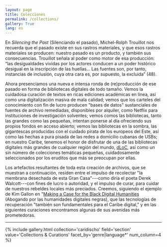 ```yaml
---
layout: page
title: Colecciones
permalink: /collections/
gallery: True
lang: es
---
```


En _Silencing the Past_ (Silenciando el pasado), Michel-Rolph Trouillot nos recuerda que el pasado existe en sus rastros materiales, y que esos rastros materiales se producen: nuestro pasado es un producto, y también sus consecuencias. Trouillot señala al poder como motor de esa producción: “las desigualdades vividas por los actores conducen a un poder histórico desigual en la inscripción de las huellas… Las fuentes son, por tanto, instancias de inclusión, cuya otra cara es, por supuesto, la excluida” (48).

Ahora presenciamos una nueva e intensa ronda de (re)producción de ese pasado en forma de bibliotecas digitales de todo tamaño. Vemos la cuidadosa curación de textos en ricas ediciones académicas en línea, así como una digitalización masiva de mala calidad; vemos que los carteles del conocimiento con fin de lucro producen "bases de datos" sustanciales de fuentes de archivo remediadas, disponibles por alquiler, como Netflix para instituciones de investigación solventes; vemos comos las bibliotecas, tanto las grandes como las pequeñas, intentan ponerse al día ofreciendo sus propios fondos en acceso abierto; vemos las bibliotecas en la sombra, las gigantescas producidas con el cuidado pirata de los europeos del Este, así como las hechas a pura pisada de las redes a domicilio cubanas de USBs; en nuestro Caribe, tenemos el honor de disfrutar de una de las bibliotecas digitales más grandes de cualquier región del mundo, [dLoC](https://dloc.com/), así como un sin número de colecciones temáticas pequeñas, cuidadosamente seleccionados por los eruditos que más se preocupan por ellas.

Los artefactos resultantes de toda esta creación de archivos, que se muestran a continuación, residen entre el impulso de recolectar "la membrana desechada de esta Gran Casa"---como diría el poeta Derek Walcott---con fines de lucro o autoridad, y el impulso de curar, para cuidar de nuestros rebeldes locales más preciados. Creemos, siguiendo el ejemplo de Kim Gallon en "[Making a Case for the Black Digital Humanities](https://dhdebates.gc.cuny.edu/read/untitled/section/fa10e2e1-0c3d-4519-a958-d823aac989eb) (Abogando por las humanidades digitales negras), que las tecnologías de recuperación "también son fundamentales para el Caribe digital," y en las siguientes curaciones encontramos algunas de sus avenidas más prometedoras.

---

{% include gallery.html collection='caridischo' field='section' value='Collections & Curations' facet_by='genre|language*' num_column=4 %}
